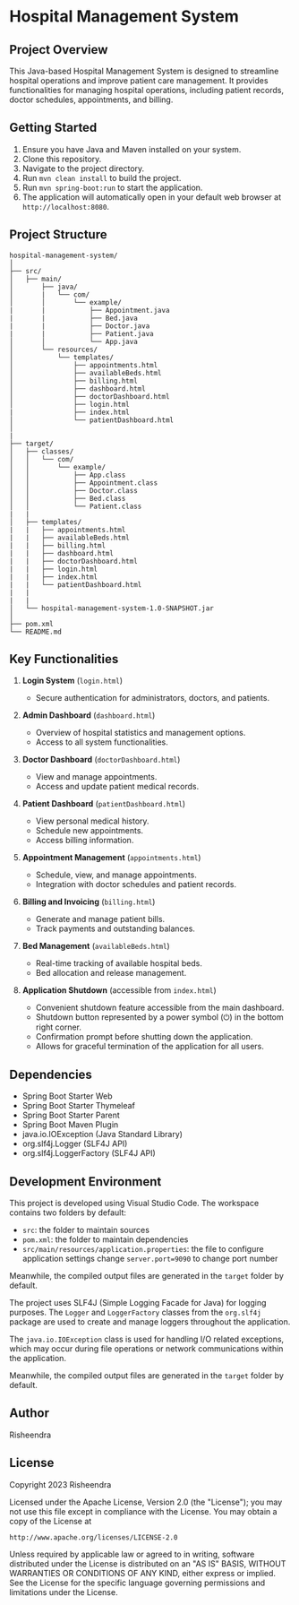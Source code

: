 
# Hospital Management System

## Project Overview

This Java-based Hospital Management System is designed to streamline hospital operations and improve patient care management. It provides functionalities for managing hospital operations, including patient records, doctor schedules, appointments, and billing.

## Getting Started

1. Ensure you have Java and Maven installed on your system.
2. Clone this repository.
3. Navigate to the project directory.
4. Run `mvn clean install` to build the project.
5. Run `mvn spring-boot:run` to start the application.
6. The application will automatically open in your default web browser at `http://localhost:8080`.

## Project Structure

```
hospital-management-system/
│
├── src/
│   ├── main/
│       ├── java/
│       |   └── com/
│       │       └── example/
|       |           ├── Appointment.java
|       |           ├── Bed.java
|       |           ├── Doctor.java 
|       |           ├── Patient.java
│       │           └── App.java
│       └── resources/
│           └── templates/
│               ├── appointments.html
│               ├── availableBeds.html
│               ├── billing.html
│               ├── dashboard.html
│               ├── doctorDashboard.html
│               ├── login.html
|               ├── index.html
│               └── patientDashboard.html
│   
|
├── target/
│   ├── classes/
│   │   └── com/
│   │       └── example/
│   │           ├── App.class
│   │           ├── Appointment.class
│   │           ├── Doctor.class
│   │           ├── Bed.class
│   │           └── Patient.class
|   |    
│   ├── templates/ 
|   |   ├── appointments.html
|   |   ├── availableBeds.html
|   |   ├── billing.html
|   |   ├── dashboard.html
|   |   ├── doctorDashboard.html
|   |   ├── login.html
|   |   ├── index.html
|   |   └── patientDashboard.html
|   |  
|   |  
│   └── hospital-management-system-1.0-SNAPSHOT.jar
│
├── pom.xml
└── README.md
```

## Key Functionalities

1. **Login System** (`login.html`)
   - Secure authentication for administrators, doctors, and patients.

2. **Admin Dashboard** (`dashboard.html`)
   - Overview of hospital statistics and management options.
   - Access to all system functionalities.

3. **Doctor Dashboard** (`doctorDashboard.html`)
   - View and manage appointments.
   - Access and update patient medical records.

4. **Patient Dashboard** (`patientDashboard.html`)
   - View personal medical history.
   - Schedule new appointments.
   - Access billing information.

5. **Appointment Management** (`appointments.html`)
   - Schedule, view, and manage appointments.
   - Integration with doctor schedules and patient records.

6. **Billing and Invoicing** (`billing.html`)
   - Generate and manage patient bills.
   - Track payments and outstanding balances.

7. **Bed Management** (`availableBeds.html`)
   - Real-time tracking of available hospital beds.
   - Bed allocation and release management.

8. **Application Shutdown** (accessible from `index.html`)
   - Convenient shutdown feature accessible from the main dashboard.
   - Shutdown button represented by a power symbol (⏻) in the bottom right corner.
   - Confirmation prompt before shutting down the application.
   - Allows for graceful termination of the application for all users.
## Dependencies

- Spring Boot Starter Web
- Spring Boot Starter Thymeleaf
- Spring Boot Starter Parent
- Spring Boot Maven Plugin
- java.io.IOException (Java Standard Library)
- org.slf4j.Logger (SLF4J API)
- org.slf4j.LoggerFactory (SLF4J API)

## Development Environment

This project is developed using Visual Studio Code. The workspace contains two folders by default:
- `src`: the folder to maintain sources
- `pom.xml`: the folder to maintain dependencies
- `src/main/resources/application.properties`: the file to configure application settings change `server.port=9090` to change port number

   

Meanwhile, the compiled output files are generated in the `target` folder by default.

The project uses SLF4J (Simple Logging Facade for Java) for logging purposes. The `Logger` and `LoggerFactory` classes from the `org.slf4j` package are used to create and manage loggers throughout the application.

The `java.io.IOException` class is used for handling I/O related exceptions, which may occur during file operations or network communications within the application.

Meanwhile, the compiled output files are generated in the `target` folder by default.
## Author

Risheendra

## License

Copyright 2023 Risheendra

Licensed under the Apache License, Version 2.0 (the "License");
you may not use this file except in compliance with the License.
You may obtain a copy of the License at

    http://www.apache.org/licenses/LICENSE-2.0

Unless required by applicable law or agreed to in writing, software
distributed under the License is distributed on an "AS IS" BASIS,
WITHOUT WARRANTIES OR CONDITIONS OF ANY KIND, either express or implied.
See the License for the specific language governing permissions and
limitations under the License.
